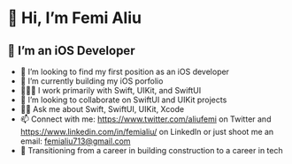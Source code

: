 # 👋 Hi, I’m Femi Aliu
## 📱 I’m an iOS Developer
- 🔎 I’m looking to find my first position as an iOS developer
- 🌱 I’m currently building my iOS porfolio
- 👨🏽‍💻 I work primarily with Swift, UIKit, and SwiftUI
- 💞️ I’m looking to collaborate on SwiftUI and UIKit projects
- ✋🏽 Ask me about Swift, SwiftUI, UIKit, Xcode
- 📫 Connect with me: https://www.twitter.com/aliufemi on Twitter and https://www.linkedin.com/in/femialiu/ on LinkedIn or just shoot me an email: <femialiu713@gmail.com> 
- 🚅 Transitioning from a career in building construction to a career in tech

<!---
femialiu/femialiu is a ✨ special ✨ repository because its `README.md` (this file) appears on your GitHub profile.
You can click the Preview link to take a look at your changes.
--->
